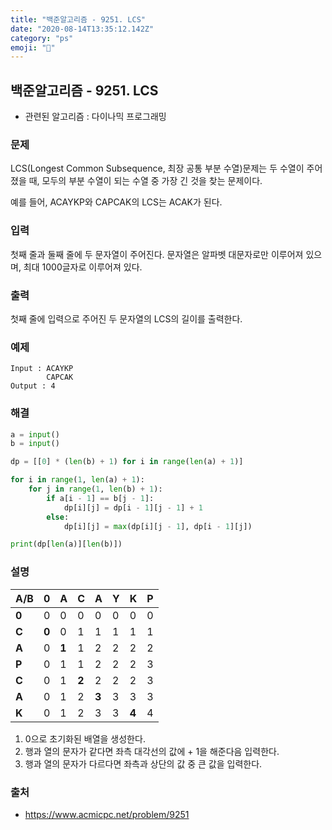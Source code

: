 ```yaml
---
title: "백준알고리즘 - 9251. LCS"
date: "2020-08-14T13:35:12.142Z"
category: "ps"
emoji: "📏"
---
```


## 백준알고리즘 - 9251. LCS

- 관련된 알고리즘 : 다이나믹 프로그래밍

### 문제

LCS(Longest Common Subsequence, 최장 공통 부분 수열)문제는 두 수열이 주어졌을 때, 모두의 부분 수열이 되는 수열 중 가장 긴 것을 찾는 문제이다.

예를 들어, ACAYKP와 CAPCAK의 LCS는 ACAK가 된다.

### 입력

첫째 줄과 둘째 줄에 두 문자열이 주어진다. 문자열은 알파벳 대문자로만 이루어져 있으며, 최대 1000글자로 이루어져 있다.

### 출력

첫째 줄에 입력으로 주어진 두 문자열의 LCS의 길이를 출력한다.

### 예제

```
Input : ACAYKP
        CAPCAK
Output : 4
```

### 해결

```python
a = input()
b = input()

dp = [[0] * (len(b) + 1) for i in range(len(a) + 1)]

for i in range(1, len(a) + 1):
    for j in range(1, len(b) + 1):
        if a[i - 1] == b[j - 1]:
            dp[i][j] = dp[i - 1][j - 1] + 1
        else:
            dp[i][j] = max(dp[i][j - 1], dp[i - 1][j])

print(dp[len(a)][len(b)])
```

### 설명

| A/B   | 0     | A     | C     | A     | Y    | K     | P    |
| ----- | ----- | ----- | ----- | ----- | ---- | ----- | ---- |
| **0** | 0     | 0     | 0     | 0     | 0    | 0     | 0    |
| **C** | **0** | 0     | 1     | 1     | 1    | 1     | 1    |
| **A** | 0     | **1** | 1     | 2     | 2    | 2     | 2    |
| **P** | 0     | 1     | 1     | 2     | 2    | 2     | 3    |
| **C** | 0     | 1     | **2** | 2     | 2    | 2     | 3    |
| **A** | 0     | 1     | 2     | **3** | 3    | 3     | 3    |
| **K** | 0     | 1     | 2     | 3     | 3    | **4** | 4    |

1. 0으로 초기화된 배열을 생성한다.
2. 행과 열의 문자가 같다면 좌측 대각선의 값에 + 1을 해준다음 입력한다.
3. 행과 열의 문자가 다르다면 좌측과 상단의 값 중 큰 값을 입력한다.

### 출처

- https://www.acmicpc.net/problem/9251
